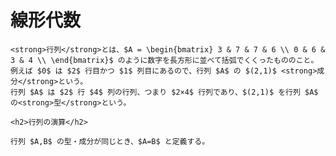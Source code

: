 <html>
    <head>
        <link rel="stylesheet" href="https://cdn.jsdelivr.net/npm/katex@0.15.2/dist/katex.min.css" integrity="sha384-MlJdn/WNKDGXveldHDdyRP1R4CTHr3FeuDNfhsLPYrq2t0UBkUdK2jyTnXPEK1NQ" crossorigin="anonymous">
        <script defer src="https://cdn.jsdelivr.net/npm/katex@0.15.2/dist/katex.min.js" integrity="sha384-VQ8d8WVFw0yHhCk5E8I86oOhv48xLpnDZx5T9GogA/Y84DcCKWXDmSDfn13bzFZY" crossorigin="anonymous"></script>
        <script defer src="https://cdn.jsdelivr.net/npm/katex@0.15.2/dist/contrib/auto-render.min.js" integrity="sha384-+XBljXPPiv+OzfbB3cVmLHf4hdUFHlWNZN5spNQ7rmHTXpd7WvJum6fIACpNNfIR" crossorigin="anonymous"></script>
        <script>
            document.addEventListener("DOMContentLoaded", function() {
                renderMathInElement(document.body, {
                    // customised options
                    // • auto-render specific keys, e.g.:
                    delimiters: [
                        {left: '$$', right: '$$', display: true},
                        {left: '$', right: '$', display: false},
                        {left: '\\(', right: '\\)', display: false},
                        {left: '\\[', right: '\\]', display: true}
                    ],
                    // • rendering keys, e.g.:
                    throwOnError : false
                });
            });
        </script>
    </head>
<body>
    <h1>線形代数</h1>
    
    <strong>行列</strong>とは、$A = \begin{bmatrix} 3 & 7 & 7 & 6 \\ 0 & 6 & 3 & 4 \\ \end{bmatrix}$ のように数字を長方形に並べて括弧でくくったもののこと。
    例えば $0$ は $2$ 行目かつ $1$ 列目にあるので、行列 $A$ の $(2,1)$ <strong>成分</strong>という。
    行列 $A$ は $2$ 行 $4$ 列の行列、つまり $2×4$ 行列であり、$(2,1)$ を行列 $A$ の<strong>型</strong>という。
    
    <h2>行列の演算</h2>
    
    行列 $A,B$ の型・成分が同じとき、$A=B$ と定義する。
    
</body>
</html>
